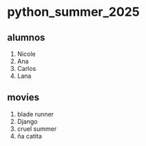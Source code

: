 # python_summer_2025


## alumnos


1. Nicole
2. Ana
3. Carlos
4. Lana
## movies
1. blade runner
2. Django
3. cruel summer
4. ña catita
